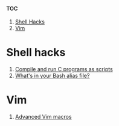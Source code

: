 #### TOC

1. [Shell Hacks](#ShellHacks)
1. [Vim](#Vim)

<a name="ShellHacks">

# Shell hacks

1. [Compile and run C programs as scripts](https://news.ycombinator.com/item?id=9144467)
1. [What's in your Bash alias file?](https://news.ycombinator.com/item?id=18898523)

<a name="Vim">
  
# Vim

1. [Advanced Vim macros](https://sanctum.geek.nz/arabesque/advanced-vim-macros/)
